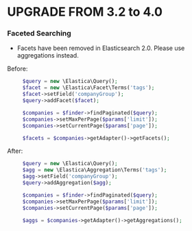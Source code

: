 UPGRADE FROM 3.2 to 4.0
=======================

### Faceted Searching

  * Facets have been removed in Elasticsearch 2.0. Please use aggregations instead.

  Before:
  ```php
       $query = new \Elastica\Query();
       $facet = new \Elastica\Facet\Terms('tags');
       $facet->setField('companyGroup');
       $query->addFacet($facet);

       $companies = $finder->findPaginated($query);
       $companies->setMaxPerPage($params['limit']);
       $companies->setCurrentPage($params['page']);

       $facets = $companies->getAdapter()->getFacets();
  ```

  After:
  ```php
       $query = new \Elastica\Query();
       $agg = new \Elastica\Aggregation\Terms('tags');
       $agg->setField('companyGroup');
       $query->addAggregation($agg);

       $companies = $finder->findPaginated($query);
       $companies->setMaxPerPage($params['limit']);
       $companies->setCurrentPage($params['page']);

       $aggs = $companies->getAdapter()->getAggregations();
  ```
